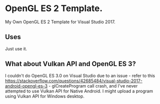 # OpenGL ES 2 Template.
My Own OpenGL ES 2 Template for Visual Studio 2017.

## Uses
Just use it. 

## What about Vulkan API and OpenGL ES 3?
I couldn't do OpenGL ES 3.0 on Visual Studio due to an issue - refer to this https://stackoverflow.com/questions/42685484/visual-studio-2017-android-opengl-es-3 - glCreateProgram call crash, and I've never attempted to use Vulkan API for Native Android.
I might upload a program using Vulkan API for Windows desktop.
